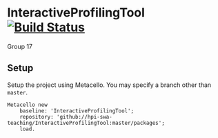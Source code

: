 # InteractiveProfilingTool [![Build Status](https://travis-ci.org/hpi-swa-teaching/InteractiveProfilingTool.svg?branch=master)](https://travis-ci.org/hpi-swa-teaching/InteractiveProfilingTool)
Group 17

## Setup

Setup the project using Metacello. You may specify a branch other than `master`.

```smalltalk
Metacello new
    baseline: 'InteractiveProfilingTool';
    repository: 'github://hpi-swa-teaching/InteractiveProfilingTool:master/packages';
    load.
```
 
